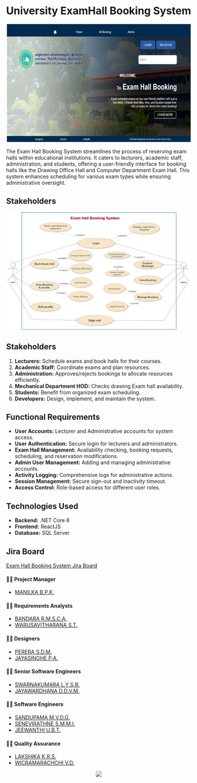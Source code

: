 # University ExamHall Booking System

<p align="center">
  <img src="Home.jpeg" width="500" height="320" />
</p>

The Exam Hall Booking System streamlines the process of reserving exam halls within educational institutions. It caters to lecturers, academic staff, administration, and students, offering a user-friendly interface for booking halls like the Drawing Office Hall and Computer Department Exam Hall. This system enhances scheduling for various exam types while ensuring administrative oversight.

## Stakeholders
<p align="center">
  <img src="./img/ER Diagram.jpeg" width="500" height="320" />
</p>


## Stakeholders
1. **Lecturers:** Schedule exams and book halls for their courses.
2. **Academic Staff:** Coordinate exams and plan resources.
3. **Administration:** Approves/rejects bookings to allocate resources efficiently.
4. **Mechanical Department HOD:** Checks drawing Exam hall availability.
5. **Students:** Benefit from organized exam scheduling.
6. **Developers:** Design, implement, and maintain the system.

## Functional Requirements
- **User Accounts:** Lecturer and Administrative accounts for system access.
- **User Authentication:** Secure login for lecturers and administrators.
- **Exam Hall Management:** Availability checking, booking requests, scheduling, and reservation modifications.
- **Admin User Management:** Adding and managing administrative accounts.
- **Activity Logging:** Comprehensive logs for administrative actions.
- **Session Management:** Secure sign-out and inactivity timeout.
- **Access Control:** Role-based access for different user roles.

## Technologies Used
- **Backend:** .NET Core 8
- **Frontend:** ReactJS
- **Database:** SQL Server


## Jira Board
[Exam Hall Booking System Jira Board](https://univercitypoject.atlassian.net/jira/software/projects/KAN/boards/1)

#### 👨‍💻 Project Manager 
- [MANILKA B.P.K.](https://github.com/Kishara0)

#### 👨‍💻 Requirements Analysts
- [BANDARA R.M.S.C.A.](https://github.com/SinethB)
- [WARUSAVITHARANA S.T.](https://github.com/Sesadi13)

#### 👨‍💻 Designers
- [PERERA S.D.M.](https://github.com/ManashviCode)
- [JAYASINGHE P.A.](https://github.com/ParamiJayasinghe)

#### 👨‍💻 Senior Software Engineers 
- [SWARNAKUMARA L.Y.S.B.](https://github.com/cydexcode)
- [JAYAWARDHANA D.D.V.M.](https://github.com/ManurangaJay)

#### 👨‍💻 Software Engineers 
- [SANDUPAMA M.V.D.G.](https://github.com/GithminiSandupama)
- [SENEVIRATHNE S.M.M.I.](https://github.com/manoda98)
- [JEEWANTHI U.B.T.](https://github.com/ThanujaJeewanthi)

#### 👨‍💻 Quality Assurance
- [LAKSHIKA K.R.S.](https://github.com/sachini24)
- [WICRAMARACHCHI V.D.](https://github.com/DilushaWD)

<!--Typing Animation-->
<p align="center">
  <img src="https://readme-typing-svg.herokuapp.com?font=Open+Sans&color=000000&width=500&lines=Show+Some+Love+By+Giving+it+A+⭐.." />
</p>
